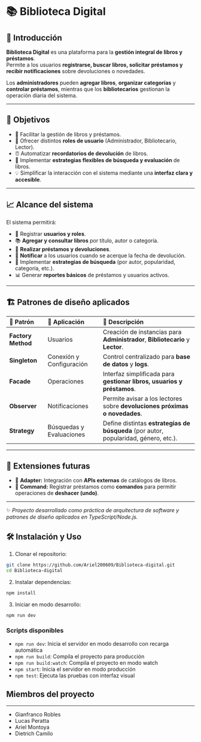 # 📚 Biblioteca Digital  

## 🧩 Introducción  
**Biblioteca Digital** es una plataforma para la **gestión integral de libros y préstamos**.  
Permite a los usuarios **registrarse, buscar libros, solicitar préstamos y recibir notificaciones** sobre devoluciones o novedades.  

Los **administradores** pueden **agregar libros**, **organizar categorías** y **controlar préstamos**, mientras que los **bibliotecarios** gestionan la operación diaria del sistema.  

---

## 🎯 Objetivos  
- 📖 Facilitar la gestión de libros y préstamos.  
- 👥 Ofrecer distintos **roles de usuario** (Administrador, Bibliotecario, Lector).  
- ⏰ Automatizar **recordatorios de devolución** de libros.  
- 🔎 Implementar **estrategias flexibles de búsqueda y evaluación** de libros.  
- 💡 Simplificar la interacción con el sistema mediante una **interfaz clara y accesible**.  

---

## 📈 Alcance del sistema  
El sistema permitirá:  
- 🧍 Registrar **usuarios y roles**.  
- 📚 **Agregar y consultar libros** por título, autor o categoría.  
- 🔄 **Realizar préstamos y devoluciones**.  
- 📩 **Notificar** a los usuarios cuando se acerque la fecha de devolución.  
- 🧠 Implementar **estrategias de búsqueda** (por autor, popularidad, categoría, etc.).  
- 📊 Generar **reportes básicos** de préstamos y usuarios activos.  

---

## 🏗️ Patrones de diseño aplicados  
| 🧱 Patrón | 🧩 Aplicación | 📖 Descripción |
|:--|:--|:--|
| **Factory Method** | Usuarios | Creación de instancias para **Administrador**, **Bibliotecario** y **Lector**. |
| **Singleton** | Conexión y Configuración | Control centralizado para **base de datos** y **logs**. |
| **Facade** | Operaciones | Interfaz simplificada para **gestionar libros, usuarios y préstamos**. |
| **Observer** | Notificaciones | Permite avisar a los lectores sobre **devoluciones próximas o novedades**. |
| **Strategy** | Búsquedas y Evaluaciones | Define distintas **estrategias de búsqueda** (por autor, popularidad, género, etc.). |

---

## 🚀 Extensiones futuras  
- 🔌 **Adapter:** Integración con **APIs externas** de catálogos de libros.  
- 🧾 **Command:** Registrar préstamos como **comandos** para permitir operaciones de **deshacer (undo)**.  

---

✨ _Proyecto desarrollado como práctica de arquitectura de software y patrones de diseño aplicados en TypeScript/Node.js._

## 🛠️ Instalación y Uso

1. Clonar el repositorio:
```bash
git clone https://github.com/Ariel200609/Biblioteca-digital.git
cd Biblioteca-digital
```

2. Instalar dependencias:
```bash
npm install
```

3. Iniciar en modo desarrollo:
```bash
npm run dev
```

### Scripts disponibles

- `npm run dev`: Inicia el servidor en modo desarrollo con recarga automática
- `npm run build`: Compila el proyecto para producción
- `npm run build:watch`: Compila el proyecto en modo watch
- `npm start`: Inicia el servidor en modo producción
- `npm test`: Ejecuta las pruebas con interfaz visual

## Miembros del proyecto 

---
- Gianfranco Robles
- Lucas Peratta
- Ariel Montoya 
- Dietrich Camilo
